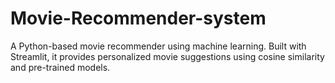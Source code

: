 # Movie-Recommender-system
A Python-based movie recommender using machine learning. Built with Streamlit, it provides personalized movie suggestions using cosine similarity and pre-trained models.

